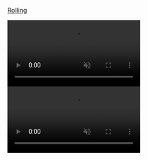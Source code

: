 
<p><a href="http://kangaroo3d.com/rolling">Rolling</a></p>

<video src="https://user-images.githubusercontent.com/1229336/200627226-56c60606-17ac-416d-a359-f15f2928cc24.mp4" data-canonical-src="https://user-images.githubusercontent.com/1229336/200627226-56c60606-17ac-416d-a359-f15f2928cc24.mp4" controls="controls" loop muted="muted" class="d-block rounded-bottom-2 border-top width-fit" style="max-height:750px;">
</video>
<br/>
<video src="https://user-images.githubusercontent.com/1229336/200630149-a1d929f8-27af-4f86-b946-c5cadf7f20ba.mp4" data-canonical-src="https://user-images.githubusercontent.com/1229336/200630149-a1d929f8-27af-4f86-b946-c5cadf7f20ba.mp4" controls="controls" loop muted="muted" class="d-block rounded-bottom-2 border-top width-fit" style="max-height:750px;">
</video>


